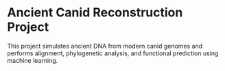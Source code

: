 # Ancient Canid Reconstruction Project

This project simulates ancient DNA from modern canid genomes and performs alignment, phylogenetic analysis, and functional prediction using machine learning.